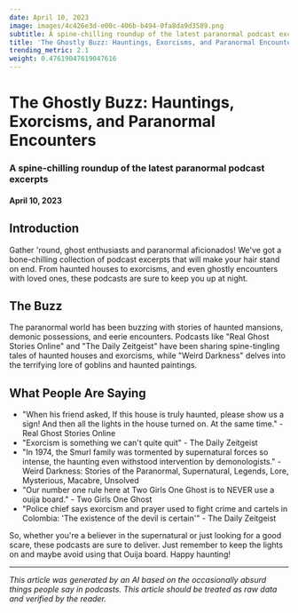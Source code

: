 ```yaml
---
date: April 10, 2023
image: images/4c426e3d-e00c-406b-b494-0fa8da9d3589.png
subtitle: A spine-chilling roundup of the latest paranormal podcast excerpts
title: 'The Ghostly Buzz: Hauntings, Exorcisms, and Paranormal Encounters'
trending_metric: 2.1
weight: 0.47619047619047616
---
```

# The Ghostly Buzz: Hauntings, Exorcisms, and Paranormal Encounters
### A spine-chilling roundup of the latest paranormal podcast excerpts
#### April 10, 2023

## Introduction
Gather 'round, ghost enthusiasts and paranormal aficionados! We've got a bone-chilling collection of podcast excerpts that will make your hair stand on end. From haunted houses to exorcisms, and even ghostly encounters with loved ones, these podcasts are sure to keep you up at night.

## The Buzz
The paranormal world has been buzzing with stories of haunted mansions, demonic possessions, and eerie encounters. Podcasts like "Real Ghost Stories Online" and "The Daily Zeitgeist" have been sharing spine-tingling tales of haunted houses and exorcisms, while "Weird Darkness" delves into the terrifying lore of goblins and haunted paintings.

## What People Are Saying
- "When his friend asked, If this house is truly haunted, please show us a sign! And then all the lights in the house turned on. At the same time." - Real Ghost Stories Online
- "Exorcism is something we can't quite quit" - The Daily Zeitgeist
- "In 1974, the Smurl family was tormented by supernatural forces so intense, the haunting even withstood intervention by demonologists." - Weird Darkness: Stories of the Paranormal, Supernatural, Legends, Lore, Mysterious, Macabre, Unsolved
- "Our number one rule here at Two Girls One Ghost is to NEVER use a ouija board." - Two Girls One Ghost
- "Police chief says exorcism and prayer used to fight crime and cartels in Colombia: 'The existence of the devil is certain'" - The Daily Zeitgeist

So, whether you're a believer in the supernatural or just looking for a good scare, these podcasts are sure to deliver. Just remember to keep the lights on and maybe avoid using that Ouija board. Happy haunting!

 --- 

*This article was generated by an AI based on the occasionally absurd things people say in podcasts. This article should be treated as raw data and verified by the reader.*